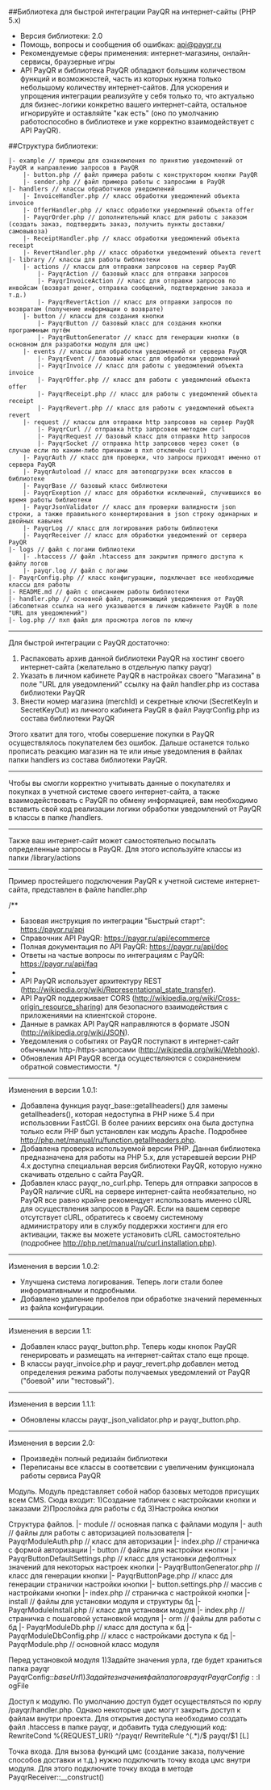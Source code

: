 ##Библиотека для быстрой интеграции PayQR на интернет-сайты (PHP 5.x)
 * Версия библиотеки: 2.0
 * Помощь, вопросы и сообщения об ошибках: api@payqr.ru
 * Рекомендуемые сферы применения: интернет-магазины, онлайн-сервисы, браузерные игры
 * API PayQR и библиотека PayQR обладают большим количеством функций и возможностей, часть из которых нужна только небольшому количеству интернет-сайтов. Для ускорения и упрощения интеграции реализуйте у себя только то, что актуально для бизнес-логики конкретно вашего интернет-сайта, остальное игнорируйте и оставляйте "как есть" (оно по умолчанию работоспособно в библиотеке и уже корректно взаимодействует с API PayQR).


##Структура библиотеки:
```
|- example // примеры для ознакомления по принятию уведомлений от PayQR и направлению запросов в PayQR
    |- button.php // файл примера работы с конструктором кнопки PayQR
    |- sender.php // файл примера работы с запросами в PayQR
|- handlers // классы обработчиков уведомлений
    |- InvoiceHandler.php // класс обработки уведомлений объекта invoice
    |- OfferHandler.php // класс обработки уведомлений объекта offer
    |- PayqrOrder.php // дополнительный класс для работы с заказом (создать заказ, подтвердить заказ, получить пункты доставки/самовывоза)
    |- ReceiptHandler.php // класс обработки уведомлений объекта receipt
    |- RevertHandler.php // класс обработки уведомлений объекта revert
|- library // классы для работы библиотеки
    |- actions // классы для отправки запрсовов на сервер PayQR
        |- PayqrAction // базовый класс для отправки запросов
        |- PayqrInvoiceAction // класс для отправки запросов по инвойсам (возврат денег, отправка сообщений, подтверждение заказа и т.д.)
        |- PayqrRevertAction // класс для отправки запросов по возвратам (получение информации о возврате)
    |- button // классы для создания кнопки
        |- PayqrButton // базовый класс для создания кнопки программным путём
        |- PayqrButtonGenerator // класс для генерации кнопки (в основном для разработки модуля для цмс)
    |- events // классы для обработки уведомлений от сервера PayQR
        |- PayqrEvent // базовый класс для обработки уведомлений
        |- PayqrInvoice // класс для работы с уведомлений объекта invoice
        |- PayqrOffer.php // класс для работы с уведомлений объекта offer
        |- PayqrReceipt.php // класс для работы с уведомлений объекта receipt
        |- PayqrRevert.php // класс для работы с уведомлений объекта revert
    |- request // классы для отправки http запрсовов на сервер PayQR
        |- PayqrCurl // отправка http запрсовов методом curl
        |- PayqrRequest // базовый класс для отправки http запросов
        |- PayqrSocket // отправка http запрсовов через сокет (в случае если по каким-либо причинам в пхп отключён curl)
    |- PayqrAuth // класс для проверки, что запросы приходят именно от сервера PayQR
    |- PayqrAutoload // класс для автоподгрузки всех классов в библиотеке
    |- PayqrBase // базовый класс библиотеки
    |- PayqrExeption // класс для обработки исключений, случившихся во время работы библиотеки
    |- PayqrJsonValidator // класс для проверки валидности json строки, а также правильного конвертирования в json строку одинарных и двойных кавычек
    |- PayqrLog // класс для логирования работы библиотеки
    |- PayqrReceiver // класс для обработки уведомлений от сервера PayQR
|- logs // файл с логами библиотеки
    |- .htaccess // файл .htaccess для закрытия прямого доступа к файлу логов
    |- payqr.log // файл с логами
|- PayqrConfig.php // класс конфигурации, подключает все необходимые классы для работы
|- README.md // файл с описанием работы библиотеки
|- handler.php // основной файл, принимающий уведомления от PayQR (абсолютная ссылка на него указывается в личном кабинете PayQR в поле "URL для уведомлений")
|- log.php // пхп файл для просмотра логов по ключу
```


___
Для быстрой интеграции с PayQR достаточно:
1. Распаковать архив данной библиотеки PayQR на хостинг своего интернет-сайта (желательно в отдельную папку payqr)
2. Указать в личном кабинете PayQR в настройках своего "Магазина" в поле "URL для уведомлений" ссылку на файл handler.php из состава библиотеки PayQR
3. Внести номер магазина (merchId) и секретные ключи (SecretKeyIn и SecretKeyOut) из личного кабинета PayQR в файл PayqrConfig.php из состава библиотеки PayQR

Этого хватит для того, чтобы совершение покупки в PayQR осуществлялось покупателем без ошибок. Дальше останется только прописать реакцию магазин на те или иные уведомления в файлах папки handlers из состава библиотеки PayQR.

___
Чтобы вы смогли корректно учитывать данные о покупателях и покупках в учетной системе своего интернет-сайта, а также взаимодействовать с PayQR по обмену информацией, вам необходимо вставить свой код реализации логики обработки уведомлений от PayQR в классы в папке /handlers.
___
Также ваш интернет-сайт может самостоятельно посылать определенные запросы в PayQR. Для этого используйте классы из папки /library/actions
___
Пример простейшего подключения PayQR к учетной системе интернет-сайта, представлен в файле handler.php


/**
 * Базовая инструкция по интеграции "Быстрый старт": https://payqr.ru/api 
 * Справочник API PayQR: https://payqr.ru/api/ecommerce
 * Полная документация по API PayQR: https://payqr.ru/api/doc
 * Ответы на частые вопросы по интеграциям с PayQR: https://payqr.ru/api/faq
 * 
 * API PayQR использует архитектуру REST (http://wikipedia.org/wiki/Representational_state_transfer).
 * API PayQR поддерживает CORS (http://wikipedia.org/wiki/Cross-origin_resource_sharing) для безопасного взаимодействия с приложениями на клиентской стороне.
 * Данные в рамках API PayQR направляются в формате JSON (http://wikipedia.org/wiki/JSON).
 * Уведомления о событиях от PayQR поступают в интернет-сайт обычными http-/https-запросами (http://wikipedia.org/wiki/Webhook).
 * Обновления API PayQR всегда осуществляются с сохранением обратной совместимости.
 */


___
Изменения в версии 1.0.1:
- Добавлена функция payqr_base::getallheaders() для замены getallheaders(), которая недоступна в PHP ниже 5.4 при использовнии FastCGI. В более раниих версиях она была доступна только если PHP был установлен как модуль Apache. Подробнее http://php.net/manual/ru/function.getallheaders.php.
- Добавлена проверка используемой версии PHP. Данная библиотека предназначена для работы на PHP 5.x, для устаревшей версии PHP 4.x доступна специальная версия библиотеки PayQR, которую нужно скачивать отдельно с сайта PayQR.
- Добавлен класс payqr_no_curl.php. Теперь для отправки запросов в PayQR наличие cURL на сервере интернет-сайта необязательно, но PayQR все равно крайне рекомендует использовать именно cURL для осуществления запросов в PayQR. Если на вашем сервере отсутствует cURL, обратитесь к своему системному администратору или в службу поддержки хостинги для его активации, также вы можете установить cURL самостоятельно (подробнее http://php.net/manual/ru/curl.installation.php).

___
Изменения в версии 1.0.2:
- Улучшена система логирования. Теперь логи стали более информативными и подробными.
- Добавлено удаление пробелов при обработке значений переменных из файла конфигурации.

___
Изменения в версии 1.1:
- Добавлен класс payqr_button.php. Теперь коды кнопок PayQR генерировать и размещать на интернет-сайтах стало еще проще.
- В классы payqr_invoice.php и payqr_revert.php добавлен метод определения режима работы получаемых уведомлений от PayQR ("боевой" или "тестовый").

___
Изменения в версии 1.1.1:
- Обновлены классы payqr_json_validator.php и payqr_button.php.
___
Изменения в версии 2.0:
- Произведён полный редизайн библиотеки
- Переписаны все классы в соответсвии с увеличеним функционала работы сервиса PayQR




Модуль.
Модуль представляет собой набор базовых методов присущих всем CMS. Сюда входит:
1)Создание табличек с настройками кнопки и заказами
2)Прослойка для работы с бд
3)Настройка кнопки 

Структура файлов.
|- module // основная папка с файлами модуля
    |- auth // файлы для работы с авторизацией пользователя
        |- PayqrModuleAuth.php // класс для авторизации
        |- index.php // страничка с формой авторизации
    |- button // файлы для настройки кнопки
        |- PayqrButtonDefaultSettings.php // класс для установки дефолтных значений для некоторых настроек кнопки
        |- PayqrButtonGenerator.php // класс для генерации кнопки
        |- PayqrButtonPage.php // класс для генерации странички настройки кнопки
        |- button.settings.php // массив с настройками кнопки
        |- index.php // страничка с настройкой кнопки
    |- install // файлы для установки модуля и структуры бд
        |- PayqrModuleInstall.php // класс для установки модуля
        |- index.php // страничка с пошаговой установкой модуля
    |- orm // файлы для работы с бд
        |- PayqrModuleDb.php // класс для доступа к бд
        |- PayqrModuleDbConfig.php // класс с настройками доступа к бд
    |- PayqrModule.php // основной класс модуля

Перед установкой модуля
1)Задайте значения урла, где будет храниться папка payqr PayqrConfig::$baseUrl
1)Задайте значения файла логов payqr PayqrConfig::$logFile


Доступ к модулю. По умолчанию доступ будет осуществляться по юрлу /payqr/handler.php. Однако некоторые цмс могут закрыть доступ к файлам внутри проекта. 
Для открытия доступа необходимо создать файл .htaccess в папке payqr, и добавить туда следующий код:
RewriteCond %{REQUEST_URI} ^/payqr/
RewriteRule ^(.*)/$ payqr/$1 [L]

Точка входа. Для вызова функций цмс (создание заказа, получение способов доставки и т.д.) нужно подключить точку входа цмс внутри модуля. Для этого подключите точку входа в методе PayqrReceiver::__construct()
